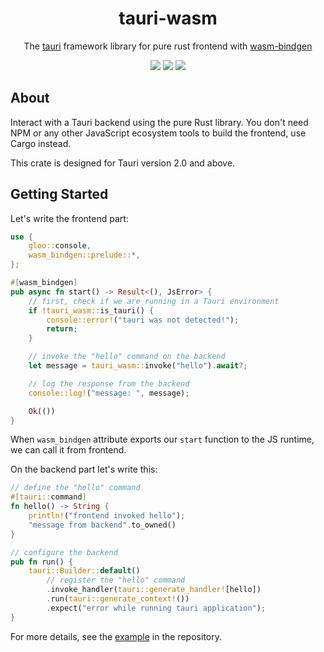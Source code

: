 <div align="center">
    <h1>tauri-wasm</h1>
    <p>
        The <a href="https://github.com/tauri-apps/tauri">tauri</a> framework library for pure rust frontend with <a href="https://github.com/rustwasm/wasm-bindgen">wasm-bindgen</a>
    </p>
    <p>
        <a href="https://crates.io/crates/tauri-wasm"><img src="https://img.shields.io/crates/v/tauri-wasm.svg"></img></a>
        <a href="https://docs.rs/tauri-wasm"><img src="https://docs.rs/tauri-wasm/badge.svg"></img></a>
        <a href="https://github.com/nanoqsh/tauri-wasm/actions"><img src="https://github.com/nanoqsh/tauri-wasm/workflows/ci/badge.svg"></img></a>
    </p>
</div>

## About

Interact with a Tauri backend using the pure Rust library.
You don't need NPM or any other JavaScript ecosystem tools to build the frontend, use Cargo instead.

This crate is designed for Tauri version 2.0 and above.

## Getting Started

Let's write the frontend part:

```rust
use {
    gloo::console,
    wasm_bindgen::prelude::*,
};

#[wasm_bindgen]
pub async fn start() -> Result<(), JsError> {
    // first, check if we are running in a Tauri environment
    if !tauri_wasm::is_tauri() {
        console::error!("tauri was not detected!");
        return;
    }

    // invoke the "hello" command on the backend
    let message = tauri_wasm::invoke("hello").await?;

    // log the response from the backend
    console::log!("message: ", message);

    Ok(())
}
```

When `wasm_bindgen` attribute exports our `start` function to the JS runtime, we can call it from frontend.

On the backend part let's write this:

```rust
// define the "hello" command
#[tauri::command]
fn hello() -> String {
    println!("frontend invoked hello");
    "message from backend".to_owned()
}

// configure the backend
pub fn run() {
    tauri::Builder::default()
        // register the "hello" command
        .invoke_handler(tauri::generate_handler![hello])
        .run(tauri::generate_context!())
        .expect("error while running tauri application");
}
```

For more details, see the [example](https://github.com/nanoqsh/tauri-wasm/tree/main/examples) in the repository.
